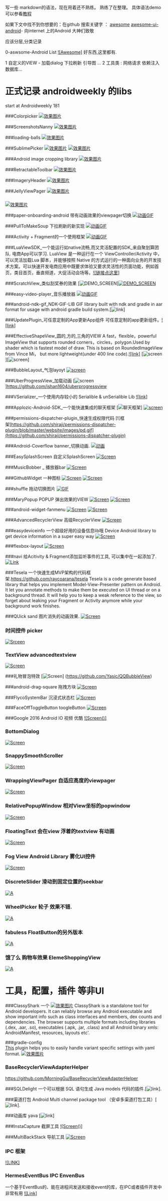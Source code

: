 写一些 markdown的语法，现在用着还不熟练。 熟练了在整理。
具体语法demo可以参看[教程](https://github.com/iAmeng/README)

如果下文中找不到你想要的：在github 搜索关键字 ： [awesome](https://github.com/sindresorhus/awesome) [awesome-ui-android](https://github.com/wasabeef/awesome-android-ui)- 向internet 上的Android 大神们致敬

应该分层,分类记录

0-aswsome-Android List [![Awesome]](https://github.com/snowdream/awesome-android#utility)  好东西,这里都有.

1 自定义的VIEW - 加载dialog
                 下拉刷新
                 引导图 ...
2 工具类 : 网络请求
           依赖注入
           数据库...
           


正式记录 androidweekly  的libs 
=================================================================
start at Androidweekly 181

###Colorpicker
[![效果图片](https://github.com/christophesmet/colorpicker/blob/master/video_example.gif)](https://github.com/christophesmet/colorpicker?utm_source=Android+Weekly&utm_campaign=15ee59bb7a-Android_Weekly_181&utm_medium=email&utm_term=0_4eb677ad19-15ee59bb7a-337852909)

###ScreenshotsNanny
[![效果图片](https://cloud.githubusercontent.com/assets/352956/11276098/e8e25434-8ee0-11e5-9685-df75085859e6.png)](https://github.com/thyrlian/ScreenshotsNanny?utm_source=Android+Weekly&utm_campaign=15ee59bb7a-Android_Weekly_181&utm_medium=email&utm_term=0_4eb677ad19-15ee59bb7a-337852909)

###loading-balls
[![效果图片](https://github.com/glomadrian/loading-balls/blob/master/art/3.gif)](https://github.com/glomadrian/loading-balls?utm_source=Android+Weekly&utm_campaign=15ee59bb7a-Android_Weekly_181&utm_medium=email&utm_term=0_4eb677ad19-15ee59bb7a-337852909)

###SublimePicker
[![效果图片](https://github.com/vikramkakkar/SublimePicker/blob/master/img/date_picker.png?raw=true)](https://github.com/vikramkakkar/SublimePicker?utm_source=Android+Weekly&utm_campaign=15ee59bb7a-Android_Weekly_181&utm_medium=email&utm_term=0_4eb677ad19-15ee59bb7a-337852909)
[![效果图片](https://github.com/vikramkakkar/SublimePicker/blob/master/img/time_picker.png?raw=true)](https://github.com/vikramkakkar/SublimePicker?utm_source=Android+Weekly&utm_campaign=15ee59bb7a-Android_Weekly_181&utm_medium=email&utm_term=0_4eb677ad19-15ee59bb7a-337852909)

###Android image cropping library 
[![效果图片](https://github.com/lyft/scissors/blob/master/art/demo.gif)](https://github.com/lyft/scissors?utm_source=Android+Weekly&utm_campaign=15ee59bb7a-Android_Weekly_181&utm_medium=email&utm_term=0_4eb677ad19-15ee59bb7a-337852909)

###RetractableToolbar
[![效果图片](https://camo.githubusercontent.com/a602b0cdf643d63a1903dccca209b4ff99530b5d/687474703a2f2f692e67697068792e636f6d2f336f456475546950744a47473951323358712e676966)](https://github.com/michelelacorte/RetractableToolbar?utm_source=Android+Weekly&utm_campaign=15ee59bb7a-Android_Weekly_181&utm_medium=email&utm_term=0_4eb677ad19-15ee59bb7a-337852909)

###ImageryHeader
[![效果图片](https://camo.githubusercontent.com/d5bb4ddb19127dac1c90b626dc8bc8bd0e7d5672/687474703a2f2f322e62702e626c6f6773706f742e636f6d2f2d6552317277335830626e342f55395f45767a47593133492f41414141414141414174772f3343716f4c5067627448592f733634302f7375726661636532622e676966)](https://github.com/YukiMatsumura/ImageryHeader)

###JellyViewPager
[![效果图片](https://github.com/chiemy/JellyViewPager/blob/master/capture.gif)](https://github.com/chiemy/JellyViewPager)

###
[![效果图片]()]()

###paper-onboarding-android 带有动画效果的viewpager切换
[![动画GIF](https://github.com/Ramotion/paper-onboarding-android/blob/master/onboarding_preview.gif)](https://github.com/Ramotion/paper-onboarding-android)

###PullToMakeSoup 下拉刷新的新实现
[![动画GIF](https://raw.githubusercontent.com/Yalantis/PullToMakeSoup/master/PullToMakeSoupDemo/Resouces/recipe-finder.gif)](https://github.com/Yalantis/pull-to-make-soup)

###Activity + Fragment的一个使用框架
[![动画GIF](https://github.com/YoKeyword/Fragmentation/blob/master/gif/demo.gif)](https://github.com/YoKeyword/Fragmentation)

###LuaViewSDK_一个能运行如native流畅,而又灵活配置的SDK_来自聚划算团队.  电商App可以学习.
LuaView 是一种运行在一个 ViewController/Activity 中，可以灵活加载Lua 脚本，并能够按照 Native 的方式运行的一种面向业务的开发技术方案。可以快速开发电商应用中既要求体验又要求灵活性的页面功能，例如首页，类目首页，垂直频道，大促活动会场等。[![链接点这里]](https://github.com/alibaba/LuaViewSDK)

###ScratchView_类似刮奖券的效果
[![DEMO_SCREEN](https://raw.githubusercontent.com/cooltechworks/ScratchView/2ec97c9a539d5976b68bf62ec07df8c727d72be2/screenshots/scratch_image_view_demo.gif)][![DEMO_SCREEN](https://raw.githubusercontent.com/cooltechworks/ScratchView/master/screenshots/scratch_text_view_demo.gif)](https://github.com/cooltechworks/ScratchView)

###easy-video-player_音乐播放器
[![动画GIF](https://raw.githubusercontent.com/afollestad/easy-video-player/master/art/showcase1.png)](https://github.com/afollestad/easy-video-player)

###android-ndk-gif_NDK-GIF-LIB
GIF library built with ndk and gradle in aar format for usage with android gradle build system.[![link](https://github.com/waynejo/android-ndk-gif)]

###UpdatePlugin_可任意定制的App更新App组件
可任意定制的app更新组件。[![link]](https://github.com/yjfnypeu/UpdatePlugin)

###EffectiveShapeView_圆的,方的,三角的VIEW
A fast，flexible，powerful ImageView that supports rounded corners，circles，polygon.Used by shader which is fastest model of draw. This is based on RoundedImageView from Vince Mi， but more lightweight(under 400 line code).[![link]](https://github.com/TangXiaoLv/EffectiveShapeView)
[![screen](https://raw.githubusercontent.com/TangXiaoLv/EffectiveShapeView/master/png/first.jpg)][![screen](https://raw.githubusercontent.com/TangXiaoLv/EffectiveShapeView/master/png/second.jpg)]

###BubbleLayout_气泡layoyt
[![screen](https://github.com/MasayukiSuda/BubbleLayout/blob/master/art/all.gif)](https://github.com/MasayukiSuda/BubbleLayout)

###UberProgressView_加载动画
[![screen](https://raw.githubusercontent.com/ishan1604/uberprogressview/master/UberProgressViewDemo.gif)]https://github.com/ishan1604/uberprogressview

###VSerializer_一个使用内存较小的 Serialible & unSerialible Lib
[![link]](https://github.com/vaslabs/VSerializer)

###Applozic-Android-SDK_一个能快速集成的聊天框架
[![聊天框架](https://github.com/AppLozic/Applozic-Android-SDK/blob/master/img/applozic.jpg)]
[![screen](https://github.com/AppLozic/Applozic-Android-SDK/blob/master/img/android.png)](https://github.com/AppLozic/Applozic-Android-SDK)

###permissions-dispatcher-plugin_快速生成权限代码
[![框架]https://github.com/shiraji/permissions-dispatcher-plugin/blob/master/website/images/pd.gif](https://github.com/shiraji/permissions-dispatcher-plugin)

###Android-Coverflow banner_切换动画.
[![动画](https://github.com/crosswall/Android-Coverflow/blob/master/gif/3.pic_hd.gif)](https://github.com/crosswall/Android-Coverflow)

###EasySplashScreen 自定义SplashScreen
[![Screen](https://github.com/pantrif/EasySplashScreen/blob/master/resources/intro.png)](https://github.com/pantrif/EasySplashScreen)

###MusicBobber _ 播放器bar
[![Screen](https://github.com/Cleveroad/MusicBobber/blob/master/images/header_.jpg)](https://github.com/Cleveroad/MusicBobber)

###GithubWidget 一种图标
[![Screen](https://github.com/Nightonke/GithubWidget/blob/master/Pic/title_image_3.png?raw=true)](https://github.com/Nightonke/GithubWidget)
[![Screen](https://github.com/Nightonke/GithubWidget/blob/master/Pic/color.png?raw=true)](https://github.com/Nightonke/GithubWidget)

###shuffle 拖动切换图片
[![GIF](https://github.com/Meetic/Shuffle/raw/master/media/shuffle.gif)](https://github.com/Meetic/Shuffle)

###MaryPopup POPUP 弹出效果的VIEW 
[![Screen](https://github.com/Meetic/MaryPopup/raw/master/media/intro.gif)](https://github.com/Meetic/MaryPopup)
[![Screen](https://github.com/Meetic/MaryPopup/raw/master/media/photo.gif)](https://github.com/Meetic/MaryPopup)

###android-widget-fanmenu
[![Screen](https://camo.githubusercontent.com/bab8d4d1061dca2957e0ad34b027faa7c5f76951/687474703a2f2f692e67697068792e636f6d2f6c3044454b484e7166777743546d5338552e676966)](https://github.com/BCGDV-ASIA/android-widget-fanmenu)
[![Screen](https://camo.githubusercontent.com/ddce1ecaffae5193fd6f4658f963b5e5afa3071c/687474703a2f2f692e67697068792e636f6d2f6571656b3159644632554652362e676966)](https://github.com/BCGDV-ASIA/android-widget-fanmenu)

###AdvancedRecyclerView 高级RecyclerView
[![Screen](https://github.com/StephenVinouze/AdvancedRecyclerView/raw/master/art/sections_framed.png)](https://github.com/StephenVinouze/AdvancedRecyclerView)

###easydeviceinfo 一个超级好用的设备信息lib哦  Device
Android library to get device information in a super easy way
[![Screen](DeviceInfo)](https://github.com/nisrulz/easydeviceinfo)

###flexbox-layout 
[![Screen](https://github.com/google/flexbox-layout/raw/master/assets/flex-direction.gif)](https://github.com/google/flexbox-layout)

###navi 给Acitivity & Fragment添加监听事件的工具, 可以集中在一起添加了.
[![Link]()](https://github.com/trello/navi)

###Tesela 一个快速生成MVP架构的代码框架.https://github.com/raycoarana/tesela
Tesela is a code generate based library that helps you implement Model-View-Presenter pattern on Android. It let you annotate methods to make them be executed on UI thread or on a background thread. It will help you to keep a weak reference to the view, so forget about leaking your Fragment or Activity anymore while your background work finishes.

###QUick sand 图片消失的动画效果.
[![Screen](https://github.com/blundell/QuickSand/raw/master/demo/demo_z1c.gif)](https://github.com/blundell/QuickSand)

### 时间控件 picker
[![Srceen](https://raw.githubusercontent.com/code-troopers/android-betterpickers/master/sample/imagery/screenshot_calendar_date.png)](https://github.com/code-troopers/android-betterpickers)
### TextView advancedtextview
[![Screen](https://github.com/oktayayr/advancedtextview/raw/master/arts/bebas.png)](https://github.com/oktayayr/advancedtextview)

###礼物冒泡特效
[![Screen](https://camo.githubusercontent.com/dcac7c2c31993d2a7c38dbf4bed192579bc05978/687474703a2f2f646979636f64652e62302e7570616979756e2e636f6d2f70686f746f2f323031362f35356238306334633237306534316534323963343638393733663231356363372e676966)] (https://github.com/Yasic/QQBubbleView)

###android-drag-square 拖拽方块
[![Screen](https://github.com/xmuSistone/android-drag-square/blob/master/capture1.gif)](https://github.com/xmuSistone/android-drag-square)

###FlycoSystemBar 沉浸式状态栏
[![Screen](https://github.com/H07000223/FlycoSystemBar/blob/master/art/5.0.gif)](https://github.com/H07000223/FlycoSystemBar)

###FaceOffToggleButton toogleButton
[![Screen](https://github.com/Nightonke/FaceOffToggleButton/blob/master/img/Animation.gif?raw=true)](https://github.com/Nightonke/FaceOffToggleButton)

###Google 2016 Android IO 视频 优酷
[![Screen()]](http://chinagdg.org/2016/05/google-io-2016-android/)

### BottomDialog
[![Screen](https://github.com/Curzibn/BottomDialog/raw/master/art/demo.gif)](https://github.com/Curzibn/BottomDialog)

### SnappySmoothScroller
[![Screen](https://github.com/nshmura/SnappySmoothScroller/raw/master/assets/demo.gif)](https://github.com/nshmura/SnappySmoothScroller)

### WrappingViewPager 自适应高度的viewpager
[![Screen](https://camo.githubusercontent.com/c4e619027d5de20a29ded67de75e63a4b392db7d/68747470733a2f2f7468756d62732e6766796361742e636f6d2f5265616c6973746963426c69737366756c4164616d7373746167686f726e6564626565746c652d73697a655f726573747269637465642e676966)](https://github.com/iffa/wrapping-viewpager)

### RelativePopupWindow 相对View坐标的popwindow
[![Screen](https://github.com/kakajika/RelativePopupWindow/raw/master/art/art1.gif)](https://github.com/kakajika/RelativePopupWindow)

### FloatingText 会在view 浮着的textview 有动画
[![Screen](https://github.com/UFreedom/FloatingText/raw/master/demo.gif)](https://github.com/UFreedom/FloatingText)

###   Fog View Android Library  雾化UI控件
[![Screen](https://github.com/dynamitechetan/FogView_Library/raw/master/screenshots/screen1.gif)](https://github.com/dynamitechetan/FogView_Library)

### DiscreteSlider 滑动到固定位置的seekbar
[![A](https://raw.githubusercontent.com/lawloretienne/DiscreteSlider/master/images/DiscreteSlider_Screenshot4.png)](https://github.com/lawloretienne/DiscreteSlider)

### WheelPicker 轮子 效果不错.
[![A](https://github.com/AigeStudio/WheelPicker/raw/master/Previews/main/Preview.gif)](https://github.com/AigeStudio/WheelPicker)

### fabuless FloatButton的另外版本
[![A](https://github.com/beworker/fabuless/raw/master/web/fab.gif)](https://github.com/beworker/fabuless)

### 饿了么 购物车效果 ElemeShoppingView
[![A](https://camo.githubusercontent.com/bcf966b31e9d2cb16ad81341fed16627dc2f30e9/687474703a2f2f69322e7069696d672e636f6d2f313037302f303232353766393331366262646362362e676966)](https://github.com/JeasonWong/ElemeShoppingView)




工具，配置，插件 等非UI
======================================================================================================================================
###ClassyShark 一个
[![效果图片](https://github.com/google/android-classyshark/blob/master/Resources/ClassySharkAnimated.gif)](https://github.com/google/android-classyshark?utm_source=Android+Weekly&utm_campaign=15ee59bb7a-Android_Weekly_181&utm_medium=email&utm_term=0_4eb677ad19-15ee59bb7a-337852909)
ClassyShark is a standalone tool for Android developers. It can reliably browse any Android executable and show important info such as class interfaces and members, dex counts and dependencies. The browser supports multiple formats including libraries (.dex, .aar, .so), executables (.apk, .jar, .class) and all Android binary xmls: AndroidManifest, resources, layouts etc'.

###gradle-config  
[This](https://github.com/tmiyamon/gradle-config?utm_source=Android+Weekly&utm_campaign=15ee59bb7a-Android_Weekly_181&utm_medium=email&utm_term=0_4eb677ad19-15ee59bb7a-337852909) plugin helps you to easily handle variant specific settings with yaml format.
[![效果图片]()](https://github.com/tmiyamon/gradle-config?utm_source=Android+Weekly&utm_campaign=15ee59bb7a-Android_Weekly_181&utm_medium=email&utm_term=0_4eb677ad19-15ee59bb7a-337852909)

### BaseRecyclerViewAdapterHelper
https://github.com/MorningGu/BaseRecyclerViewAdapterHelper

###SQLDelight
一个可以根据 SQL 语句生成 Java models 代码的插件.[![link](https://github.com/square/sqldelight)].

###渠道打包
Android Multi channel package tool （安卓多渠道打包工具）[![link](https://github.com/seven456/MultiChannelPackageTool)].

###动画库 yava
[![link](https://github.com/hujiaweibujidao/yava)]

###InstaCapture 截屏工具
[![Screen()]](https://github.com/tarek360/InstaCapture)

###MultiBackStack 导航工具
[![Screen]()](https://github.com/JetradarMobile/multibackstack)

### IPC 框架
[![LINK]](https://github.com/Xiaofei-it/Hermes)
### HermesEventBus  IPC EnvenBus
一个基于EventBus的、能在进程间发送和接收event的库，在IPC或者插件开发中非常有用
[![Link]](https://github.com/eleme/HermesEventBus)


